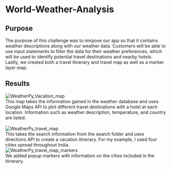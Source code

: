 # World-Weather-Analysis
## Purpose
The purpose of this challenge was to imrpove our app so that it contains weather descriptions along with our weather data.
Customers will be able to use input statements to filter the data for their weather preferences,
which will be used to identify potential travel destinations and nearby hotels.
Lastly, we created both a travel itinerary and travel map as well as a marker layer map.
## Results
![WeatherPy_Vacation_map](https://user-images.githubusercontent.com/87148177/133825165-688b4212-d7ec-40be-8d0d-8a99cf7106a6.png)\
This map takes the information gained in the weather database and uses Google Maps API to plot different travel destinations with a hotel at each location.
Information such as weather description, temperature, and country are listed.\
\
![WeatherPy_travel_map](https://user-images.githubusercontent.com/87148177/133825753-77f38c64-5167-4018-bf0f-85fdc84c87a7.png)\
This takes the search information from the search folder and uses directions API to create a vacation itinerary. For my example, I used four cities spread throughout India.\
![WeatherPy_travel_map_markers](https://user-images.githubusercontent.com/87148177/133825943-9c8725fc-c424-4c40-bb99-8f8830aac677.png)\
We added popup markers with information on the cities included in the itinerary.
